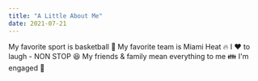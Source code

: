 ```yaml
---
title: "A Little About Me"
date: 2021-07-21
---
```


My favorite sport is basketball 🏀
My favorite team is Miami Heat 🔥
I ❤️ to laugh - NON STOP 😆
My friends & family mean everything to me 👪
I'm engaged 💍
